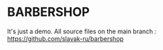 # BARBERSHOP
It's just a demo.
All source files on the main branch :
https://github.com/slavak-ru/barbershop

